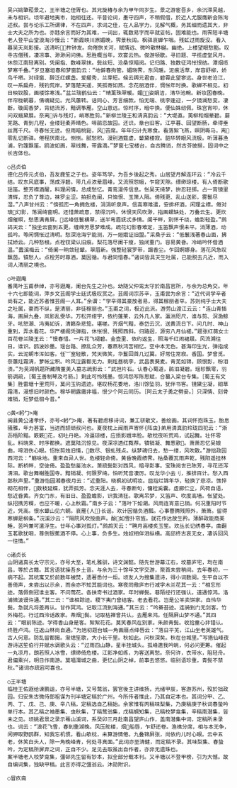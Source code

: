 <!-- { "loadSidebar": true } -->
    吴兴姚肇菘景之，王半塘之侄胥也。其兄旋椿与余为甲午同岁生。景之游宦吾乡，余沉滞吴越，未与相识。顷年避地夷市，始相往还。平昔论词，墨守四声，不稍假借，於近人尤服膺新会陈洵述叔。尝与论乐工所谓律，不在四声，求词之佳，在人品学力，见解气概，务其细而遗其大，非士大夫之所为也。亦韪余言而好为其难，一词出，辄数易字而卒就妥帖，固难能也。雨霁陪半塘老人登平山堂浪淘沙慢云：“断霞映川原媚晚，霁景秋阔。枫驿哀蝉乍咽。残虹过雨旋没。看入暮吴天岚影接。送清听杵钟发。向倦旅关河，赋情远、微吟散林樾。幽绝。上楼望眼愁豁。叹寺古僧残，凄凉事、渺渺闲问佛。思胜概当年，欢宴云热。俊游顿歇。寻旧题、平揽虚堂风月。休怨江南轻离别。凭阑指、数峰翠抹。鬓丝短、沧桑惊暗阅。记归路、独数征鸿怅恨结。潭烟揽梦寒千叠。”岁旦塞垣春和梦窗韵云：“地僻春拘管。媚晓霁，东风暖。泥痕活草，岸容舒柳，娇鸟千啭。对绿窗、醉泛红螺盏。爱擢秀，兰芽短。候云舆元君杳，碧霄此望寥远。身世老沧江，叹一系扁舟，残钓荒岸。梦落楚天遥，笑孤寄如燕。念花朋酒伴，惆怅年时换。歌蝉不相见。初日映钗股，画楼馀寒浅。”盆兰瑞鹤仙云：“晴薰珠翠暖。媚姿娟洁，清华池畹。新妆困春晚。伴帘栊朝暮，倩魂疑见。光风蕙转。话同心、芳言细款。怕无端、桃李逢迎，一夕镜澜愁变。凄断。璇闺香梦，背结流苏，黯调筝雁。空山意远。惊时序，暗中换。便仙姝纫佩，珠宫宵叩，休问双蛾黛展。奈离诉与残灯，峭寒胜剪。”新柳兰陵王和清真韵云：“大堤直。荑柳和烟晕碧。蘑芜路、青到几程，金缕轻柔弄晴色。啼鹃恋故园。还识。章台旧客。江亭暮、回望断肠，牵得垂丝罥千尺。寻春怅无迹。但雨暗桃谿，风苔席。年年归计先寒食。看落絮飞燕，暝阴嘶马，离零乱记断驿。倦程厌南北。恻恻。腻愁积。漫别酒筵虚，颦黛楼寂。韶华转眼风流极。听薄暮渔浦，钓篷飘笛。鸥波如画，翠线舞，带露滴。”梦窗七宝楼台，自古腾诮，然古芬披挹，固词中之长吉体也。

    ○吕贞伯
    德化吕传元贞伯，吾友鹿笙之子也。姿年笃学，为吾乡後起之秀。山居望月解连环云：“冷云千结。叹东风底事，荡成浮碧。带几点浓晕眉峰，又流照怨蛾，乍窥天隙。缥缈琼楼，有人倚断歌瑶笛。整芳襟酒醒，料理闲情，总成愁忆。青鸾漫传信息。怅吴天绮梦，拚忍轻掷。占一宵镜里清辉，忍负了尊边，袜罗尘涩。拍损危阑，只恼恨、玉箫人隔。倚残更、乱山送影，雾鬟尽湿。”八声甘州云：“傍孤峦一角拥危楼，涓涓听泉声。信高寒难遣，安排杯酒，闲理尘襟。倦对琅幻影，荡澜绮窗明。还惜萧疏意，禁得沉吟。休恨天风吹渺，指画螺缺处，万叠云生。更炊烟催暝，愁思满青屏。远峰低鬟横翠，送半弯眉妩忒多情。阑干畔，别怀千绕，蟾影轻盈。”鹧鸪天云：“独坐云窗到五更。缠绵芳思梦难成。疏花幻影春难定，玉笛飘声恨未平。消薄酒，动孤吟。等闲惆怅过清明。愁深沧海宁能测，万一姮娥证旧盟。”采桑子云：“低鬟浅著春山面，拂拭娇云。几种愁根。点栓钗梁认旧痕。梨花落尽阑干瘦，独闭重门。容易黄昏。冷峭吟怀借酒温。”蠹溪梅云：“倚阑一晌敛轻颦。翠眉新。强整轻裳罗带，蹋香尘。乍回婀娜身。落花风急叹飘茵。镇愁人。点栓芳时尊酒，莫因循。与君同惜春。”诸词皆具天生吐属，已能脱去凡近，而入词人清丽之境也。

    ○叶遐庵
    番禺叶玉甫恭绰，亦号遐庵，阑台先生之孙也。幼随父仲鸾太守於南昌官所，与余为总角交。年十六七即能词，萍乡文芸阁学士廷式极叹赏之。芸阁词宗苏辛，玉甫尝为余言：“近代词学辛者尚有之，能近苏者惟芸阁一人耳。”余谓：“学辛得其豪放者易，得其稼丽者罕。苏则纯乎士大夫之吐属，豪而不纵，是清丽，非徒稼丽也。”玉甫之词，极近此派。游劳山渡江云云：“连山青插海，画屏九叠，岚影乱雯华。万松开绀宇，依约蓬莱，云外几人家。瀛洲咫尺，谁与剪、溟渤鲸牙。吼怒潮、冯夷如诉，清籁杂悲笳。堪嗟。齐烟气黯，泰岱云沉，送黄流日下。问几时、神山重到，弄水看花。华严楼阁凭弹指，休怅恨、残照西斜。归路迥，源穷八月仙槎。”题张红薇女士百花卷兰陵王云：“慢春惜。一片花飞褪碧。金壶里、依约返生，照海千红闹裙屐。风流溯往日。谁识。鸥波妙墨。瑶台路、撩乱众芳，春燕秋鸿苦相忆。空中本无色。甚海印生光，弹指成实。云泥朝市浑如客。任︸室轻散，梵天微笑，华鬘回首几过翼。好常住常寂。香国。梦曾觅。奈蕙炷霜清，萝帐尘积。吟风泣露都无力。剩炫昼桃李，武昌表葵麦。青芜如锦，顾恨影，粉泪渍。”为吴湖帆题所藏隋董美人墓志疏影云：“武担片石。认春心蜀道，鹃泪凝碧。瑶轸飘零，羽箭调疏，［蜀王善制琴及弓箭。］剩此可怜残墨。惊鸿怨写陈思赋，合纂入梁台专集。［蜀王有文集］胜雷塘十里荒阡，莫问玉钩遗迹。堪叹杨花委地，洛川馀坠羽，犹伴书客。镜黛尘凝，砌草霜清，漫想旧时颜色。稼华朝露庸非福，恨少个阿云同历。［阿云太子勇之劈妾。］只深情、刻骨难销，短梦低徊今昔。”

    ○黄<躬勹>庵
    闽县黄公渚孝纾，亦号<躬勹>庵，著有碧虑移诗词，兼工骈散文，善绘画。其词怀抱珠玉。胎息骚雅，年力甚富，当进而颉顽叔问也。夏夜枕上闻雨声寄怀{阵虫}弟用清真韵玲珑四犯云：“淅沥梧阶黯。簌簌花，初吐丹艳。冷逼琼楼，应损影娥丰脸。欹枕夜听荒鸡，试起舞。壮怀零乱。料晓来、时序都换。遮莫陆沉惊见。夜深凉透红蕤荐。镇销凝、舞葱歌。萧萧忍忆吴娘曲，啼泪伤心眼。怊怅剪烛旧情，数尽、银虬残点。纵梦魂归去，愁一缕，风吹散。”游拙政园西河云：“觞咏地。重来自异人世。危楼轻命倚。黄昏晚霞缋霁。枯桑覆瓦雨声乾，残阳遥挂林际。断桥畔，空徙倚。盈盈愁鉴池水。萧疏鬓影对西风，暗寻影事。宝珠阅世已陈芳，寻花还泻清泪。歌台舞榭胜国寺。黯销凝、何限罗绮。怕听梵音凄厉。叹龙华小去刂，推排百计。愁入西郎秋声里。”重游怡园湘春夜月云：“近重阳。晓枫初试明妆。屈指烂锦年华，轻换了悲凉。憔悴砌花相伴，数枝延蝶，犹弄孤芳。念天涯人去，寻春断句，慵栓奚囊。虚廊伫立，风荷自语，愁近昏黄。齐女门东，有旧日、盈盈蟾影，识我清狂。歌离吊梦，又笛声、吹度高墙。怅望处。纵招携芳糈，也应不暖，心上秋霜。”南乡子云：“落叶下如潮。风雨连宵意已销。何况重阳时节近，凭高。恨水颦山见六朝。哀雁{人}长谣。欢计因循负酒瓢。心事瞢腾残照外，萧萧。留得寒蝉是柳条。”浣溪沙云：“隔院风吹按曲声。酴如雪扑帘旌。就花作达故生矜。薄醉政能商美睡，苦吟兼可遣浮生。廿年心事对孤灯。”鹧鸪天云：“聘月高楼炙玉笙。欢丛长记绣春亭。曲翻玉茗歌犹咽，尊倒银蕉酒不停。心上事，负多生。烛奴相伴泪纵横。高邱终古哀无女，凄诉回风一往情。”

    ○诸贞长
    山阴诸真长太守宗元，亦号大至，笔札雅驯，诗文渊懿。随先世游幕江右，坟墓庐宅，均在南昌，等於占籍。其言语犹操吾乡土音。与余为三十馀年文字交游，聚首未尝稍间。去年春初，一病不起。其杭寓又於前数年被焚，遗著悉付一炬。顷友人为搜集遗诗，得小词数阕。生平自以不善倚声，未尝出以示余，而余亦不知其能词也。寒夜同儆庐市行减字木兰花其一云：“相忘形迹。落佩倒冠谁主客。不问莺花。各挟奇书过酒家。年时蝉鬓。巷陌经行还强认。道遇惊鸿。洛浦微波谩许通。”其二云：“谁相踪迹。稷下夷门曾结客。老去看花。岂是公羊卖饼家。自怜华鬓。急就凡将差再认。甘作冥鸿。记取江流到海通。”其三云：“吟綦苔迹。连骑到门无剑客。竹外梅花。行过西泠话故家。茶烟鬓。记取枯禅曾共认。去雁来鸿。任隔屏山梦不通。”其四云：“眼前陈迹。学得香山身是客。絮絮花花。莫笑春风在别家。朱颜青鬓。收拾童心非错认。终胜卢鸿。往返山林尚自通。”为旭初题台城一角画扇点绛唇云：“落日平芜，江山坐老英雄气。古人何意。防乱留都揭。渐熄笙歌，大小长干里。秋如此。问秋深矣。秋在台城里。”写挹仙峰夜游诗送笙伯行并赋水调歌头云：“过雨四山静，星半挂城头。孤峰邀我吟眺，何必问更筹。催起一丸凉月，朗若照人冰雪，缥缈倚危楼。江影净如练，为客送离愁。奈何许，衣带水，阻轻舟。君偏乘兴，明日作南游。莫唱渭城之曲，更忆山阴之棹，前事去悠悠。临别语珍重，青鬓不禁秋。”诸词亦疏宕可喜也。

    ○王半塘
    临桂王佑遐给谏鹏运，亦号半塘，又号鹜翁，罢官後主讲维扬，光绪甲辰，客游苏州，殁於拙政园。归安朱古微侍郎祖谋为刊半塘定稿於广州，今所传者惟此，乃其自定本也。其词分甲、乙、丙、丁、戊、己、庚、辛八稿，定稿选自乙稿始。余家惟有丙稿味梨集，乃庚稿庚子秋词春蛰吟单行本。其乙稿之袖墨集、虫秋集，丁稿鹜翁集，戊稿蜩知集，己稿校梦龛集，辛稿南潜集，皆未之见。顷姚君景之录示蓦山溪词，系癸卯三月赴南昌望庐山作，盖南潜集中词，定稿所未录也。词云：“浪花飞雪，春到重湖晚。风压舵楼，烟船唇，乍舒还卷。渔樵分席，相与本无争，闲狎取野鸥群，知我忘机惯。看山欹枕，未算游情倦。九叠锦屏张，尚依约儿时心眼。云中五老，休笑白头人，除一角晚峰青，何处寻真面。”此词亦至清健，而定稿不录。其味梨集、春蛰吟，为定稿所屏弃之词，正自不少。足见去取虽出自作者，亦非无遗珠也。
    案半塘老人校梦龛集，彊邨先生留有钞本，拟全部分载本刊。又半塘以不登甲榜，引为大憾。故自编词集，独缺甲稿。此言亦得之彊翁云。沐勋附识。

    ○冒疚斋
